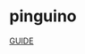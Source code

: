# pinguino
[GUIDE]([https://habitual-lumber-8b8.notion.site/Motor-Gr-fico-Pinguino-6f166a919927454883bf54677f299c60])
